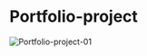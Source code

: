 # Portfolio-project
![Portfolio-project-01](https://user-images.githubusercontent.com/60352344/122649345-39f65a80-d14f-11eb-9ea9-ead3d808fa81.png)
